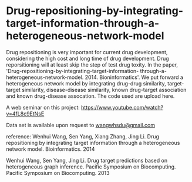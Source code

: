 # Drug-repositioning-by-integrating-target-information-through-a-heterogeneous-network-model
Drug repositioning is very important for current drug development, considering the high cost and long time of drug development. Drug
reporsitioning will at least skip the step of test drug toxity. In the paper, 'Drug-repositioning-by-integrating-target-information-
through-a-heterogeneous-network-model. 2014. Bioninformatics'. We put forward a heterogeneous network model by integrating drug-drug
similarity, target-target similarity, disease-disease similarity, known drug-target association and known drug-disease assocation. The code used are upload here.

A web seminar on this project: https://www.youtube.com/watch?v=4fL8c9EtNsE

Data set is available upon request to wangwhsdu@gmail.com


reference:
Wenhui Wang, Sen Yang, Xiang Zhang, Jing Li. Drug repositioning by integrating target information through a heterogeneous network model. Bioinformatics. 2014


Wenhui Wang, Sen Yang, Jing Li. Drug target predictions based on heterogeneous graph inference. Pacific Symposium on Biocomputing. Pacific Symposium on Biocomputing. 2013
